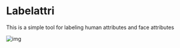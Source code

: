 # Labelattri
This is a simple tool for labeling human attributes and face attributes


![img](./273271,1eb8c0000beccfd1.jpg)
